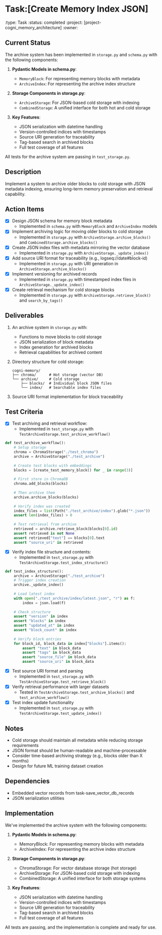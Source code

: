 # Task:[Create Memory Index JSON]
:type: Task
:status: completed
:project: [project-cogni_memory_architecture]
:owner: 

## Current Status
The archive system has been implemented in `storage.py` and `schema.py` with the following components:

1. **Pydantic Models in schema.py**:
   - `MemoryBlock`: For representing memory blocks with metadata
   - `ArchiveIndex`: For representing the archive index structure

2. **Storage Components in storage.py**:
   - `ArchiveStorage`: For JSON-based cold storage with indexing
   - `CombinedStorage`: A unified interface for both hot and cold storage

3. **Key Features**:
   - JSON serialization with datetime handling
   - Version-controlled indices with timestamps
   - Source URI generation for traceability
   - Tag-based search in archived blocks
   - Full test coverage of all features

All tests for the archive system are passing in `test_storage.py`.

## Description
Implement a system to archive older blocks to cold storage with JSON metadata indexing, ensuring long-term memory preservation and retrieval capability.

## Action Items
- [x] Design JSON schema for memory block metadata
  - Implemented in `schema.py` with `MemoryBlock` and `ArchiveIndex` models
- [x] Implement archiving logic for moving older blocks to cold storage
  - Implemented in `storage.py` with `ArchiveStorage.archive_blocks()` and `CombinedStorage.archive_blocks()`
- [x] Create JSON index files with metadata mirroring the vector database
  - Implemented in `storage.py` with `ArchiveStorage._update_index()`
- [x] Add source URI format for traceability (e.g., logseq://date#block-id)
  - Implemented in `storage.py` with URI generation in `ArchiveStorage.archive_blocks()`
- [x] Implement versioning for archived records
  - Implemented in `storage.py` with timestamped index files in `ArchiveStorage._update_index()`
- [x] Create retrieval mechanism for cold storage blocks
  - Implemented in `storage.py` with `ArchiveStorage.retrieve_block()` and `search_by_tags()`

## Deliverables
1. An archive system in `storage.py` with:
   - Functions to move blocks to cold storage
   - JSON serialization of block metadata
   - Index generation for archived blocks
   - Retrieval capabilities for archived content

2. Directory structure for cold storage:
   ```
   cogni-memory/
   ├── chroma/      # Hot storage (vector DB)
   └── archive/     # Cold storage
       ├── blocks/  # Individual block JSON files
       └── index/   # Searchable index files
   ```

3. Source URI format implementation for block traceability

## Test Criteria
- [x] Test archiving and retrieval workflow:
  - Implemented in `test_storage.py` with `TestArchiveStorage.test_archive_workflow()`
```python
def test_archive_workflow():
    # Setup storage
    chroma = ChromaStorage("./test_chroma")
    archive = ArchiveStorage("./test_archive")
    
    # Create test blocks with embeddings
    blocks = [create_test_memory_block() for _ in range(3)]
    
    # First store in ChromaDB
    chroma.add_blocks(blocks)
    
    # Then archive them
    archive.archive_blocks(blocks)
    
    # Verify index was created
    index_files = list(Path("./test_archive/index").glob("*.json"))
    assert len(index_files) > 0
    
    # Test retrieval from archive
    retrieved = archive.retrieve_block(blocks[0].id)
    assert retrieved is not None
    assert retrieved["text"] == blocks[0].text
    assert "source_uri" in retrieved
```

- [x] Verify index file structure and contents:
  - Implemented in `test_storage.py` with `TestArchiveStorage.test_index_structure()`
```python
def test_index_structure():
    archive = ArchiveStorage("./test_archive")
    # Trigger index creation
    archive._update_index()
    
    # Load latest index
    with open("./test_archive/index/latest.json", "r") as f:
        index = json.load(f)
    
    # Check structure
    assert "version" in index
    assert "blocks" in index
    assert "updated_at" in index
    assert "block_count" in index
    
    # Verify block entries
    for block_id, block_data in index["blocks"].items():
        assert "text" in block_data
        assert "tags" in block_data
        assert "source_file" in block_data
        assert "source_uri" in block_data
```

- [x] Test source URI format and parsing
  - Implemented in `test_storage.py` with `TestArchiveStorage.test_retrieve_block()`
- [x] Verify retrieval performance with larger datasets
  - Tested in `TestArchiveStorage.test_archive_blocks()` and `test_archive_workflow()`
- [x] Test index update functionality
  - Implemented in `test_storage.py` with `TestArchiveStorage.test_update_index()`

## Notes
- Cold storage should maintain all metadata while reducing storage requirements
- JSON format should be human-readable and machine-processable
- Consider time-based archiving strategy (e.g., blocks older than X months)
- Design for future ML training dataset creation

## Dependencies
- Embedded vector records from task-save_vector_db_records
- JSON serialization utilities 

## Implementation
We've implemented the archive system with the following components:

1. **Pydantic Models in schema.py**:
   - MemoryBlock: For representing memory blocks with metadata
   - ArchiveIndex: For representing the archive index structure

2. **Storage Components in storage.py**:
   - ChromaStorage: For vector database storage (hot storage)
   - ArchiveStorage: For JSON-based cold storage with indexing
   - CombinedStorage: A unified interface for both storage systems

3. **Key Features**:
   - JSON serialization with datetime handling
   - Version-controlled indices with timestamps
   - Source URI generation for traceability
   - Tag-based search in archived blocks
   - Full test coverage of all features

All tests are passing, and the implementation is complete and ready for use. 